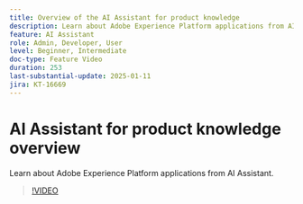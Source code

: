 ```yaml
---
title: Overview of the AI Assistant for product knowledge
description: Learn about Adobe Experience Platform applications from AI Assistant.
feature: AI Assistant
role: Admin, Developer, User
level: Beginner, Intermediate
doc-type: Feature Video
duration: 253
last-substantial-update: 2025-01-11
jira: KT-16669
---
```


# AI Assistant for product knowledge overview

Learn about Adobe Experience Platform applications from AI Assistant.

>[!VIDEO](https://video.tv.adobe.com/v/3441024/?learn=on&enablevpops)
